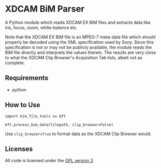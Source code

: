 # XDCAM BiM Parser

A Python module which reads XDCAM EX BiM files and extracts data like iris, focus, zoom, white-balance etc.

Note that the XDCAM EX BiM file is an MPEG-7 meta-data file which should properly be decoded using the XML specification used by Sony.  Since this specification is not or may not be publicly available, the module reads the BiM file directly and interprets the values therein.  The results are very close to what the XDCAM Clip Browser's Acquisition Tab lists, albeit not as complete.

## Requirements
* python

## How to Use
`import bim_file_tools as bft`

`bft.process_bim_data(filepath, clip_browser=False)`

Use `clip_browser=True` to format data as the XDCAM Clip Browser would.

## Licenses
All code is licensed under the [GPL version 3](http://www.gnu.org/licenses/gpl.html)

